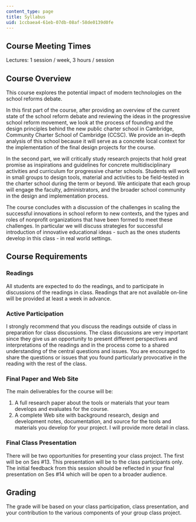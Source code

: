 ```yaml
---
content_type: page
title: Syllabus
uid: 1ccbaea4-61eb-07db-08af-58de0139d0fe
---
```


Course Meeting Times
--------------------

Lectures: 1 session / week, 3 hours / session

Course Overview
---------------

This course explores the potential impact of modern technologies on the school reforms debate.

In this first part of the course, after providing an overview of the current state of the school reform debate and reviewing the ideas in the progressive school reform movement, we look at the process of founding and the design principles behind the new public charter school in Cambridge, Community Charter School of Cambridge (CCSC). We provide an in-depth analysis of this school because it will serve as a concrete local context for the implementation of the final design projects for the course.

In the second part, we will critically study research projects that hold great promise as inspirations and guidelines for concrete multidisciplinary activities and curriculum for progressive charter schools. Students will work in small groups to design tools, material and activities to be field-tested in the charter school during the term or beyond. We anticipate that each group will engage the faculty, administrators, and the broader school community in the design and implementation process.

The course concludes with a discussion of the challenges in scaling the successful innovations in school reform to new contexts, and the types and roles of nonprofit organizations that have been formed to meet these challenges. In particular we will discuss strategies for successful introduction of innovative educational ideas - such as the ones students develop in this class - in real world settings.

Course Requirements
-------------------

### Readings

All students are expected to do the readings, and to participate in discussions of the readings in class. Readings that are not available on-line will be provided at least a week in advance.

### Active Participation

I strongly recommend that you discuss the readings outside of class in preparation for class discussions. The class discussions are very important since they give us an opportunity to present different perspectives and interpretations of the readings and in the process come to a shared understanding of the central questions and issues. You are encouraged to share the questions or issues that you found particularly provocative in the reading with the rest of the class.

### Final Paper and Web Site

The main deliverables for the course will be:

1.  A full research paper about the tools or materials that your team develops and evaluates for the course.
2.  A complete Web site with background research, design and development notes, documentation, and source for the tools and materials you develop for your project. I will provide more detail in class.

### Final Class Presentation

There will be two opportunities for presenting your class project. The first will be on Ses #13. This presentation will be to the class participants only. The initial feedback from this session should be reflected in your final presentation on Ses #14 which will be open to a broader audience.

Grading
-------

The grade will be based on your class participation, class presentation, and your contribution to the various components of your group class project.